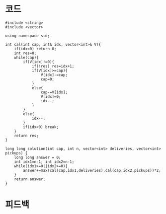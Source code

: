 # 코드

    #include <string>
    #include <vector>

    using namespace std;

    int cal(int cap, int& idx, vector<int>& V){    
        if(idx<0) return 0;
        int res=0;
        while(cap){        
            if(V[idx]!=0){
                if(!res) res=idx+1;
                if(V[idx]>=cap){            
                    V[idx]-=cap;
                    cap=0;
                }
                else{
                    cap-=V[idx];
                    V[idx]=0;
                    idx--;            
                }
            }
            else{
                idx--;
            }   
            if(idx<0) break;
        }    
        return res;
    }

    long long solution(int cap, int n, vector<int> deliveries, vector<int> pickups) {
        long long answer = 0;    
        int idx1=n-1; int idx2=n-1;
        while(idx1>=0||idx2>=0){
            answer+=max(cal(cap,idx1,deliveries),cal(cap,idx2,pickups))*2;
        }    
        return answer;
    }

# 피드백

    
